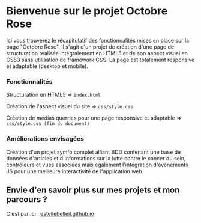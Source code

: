 # Bienvenue sur le projet Octobre Rose

Ici vous trouverez le récapitulatif des fonctionnalités mises en place sur la page "Octobre Rose". Il s'agit d'un projet de création d'une page de structuration réalisée intégralement en HTML5 et de son aspect visuel en CSS3 sans utilisation de framework CSS. La page est totalement responsive et adaptable (desktop et mobile).

### Fonctionnalités 

Structuration en HTML5 => ```index.html```

Création de l'aspect visuel du site  => ```css/style.css```

Création de médias querries pour une page responsive et adaptable => ```css/style.css (fin du document)```

### Améliorations envisagées

Création d'un projet symfo complet alliant BDD contenant une base de données d'articles et d'informations sur la lutte contre le cancer du sein, contrôleurs et vues associées mais également l'intégration d'évènements JS pour une meilleure interactivité de l'application web.

## Envie d'en savoir plus sur mes projets et mon parcours ?

C'est par ici : [estellebelleil.github.io](https://estellebelleil.github.io " Portfolio - Estelle Belleil ")